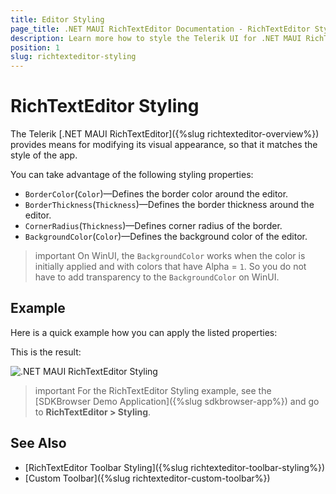 ```yaml
---
title: Editor Styling
page_title: .NET MAUI RichTextEditor Documentation - RichTextEditor Styling
description: Learn more how to style the Telerik UI for .NET MAUI RichTextEditor control.
position: 1
slug: richtexteditor-styling
---
```


# RichTextEditor Styling

The Telerik [.NET MAUI RichTextEditor]({%slug richtexteditor-overview%}) provides means for modifying its visual appearance, so that it matches the style of the app. 

You can take advantage of the following styling properties:

* `BorderColor`(`Color`)&mdash;Defines the border color around the editor.
* `BorderThickness`(`Thickness`)&mdash;Defines the border thickness around the editor.
* `CornerRadius`(`Thickness`)&mdash;Defines corner radius of the border.
* `BackgroundColor`(`Color`)&mdash;Defines the background color of the editor.

>important On WinUI, the `BackgroundColor` works when the color is initially applied and with colors that have Alpha = `1`. So you do not have to add transparency to the `BackgroundColor` on WinUI.

## Example

Here is a quick example how you can apply the listed properties:

<snippet id='richtexteditor-styling-xaml' />

This is the result:

![.NET MAUI RichTextEditor Styling](../images/richtexteditor-styling.png)

>important For the RichTextEditor Styling example, see the [SDKBrowser Demo Application]({%slug sdkbrowser-app%}) and go to **RichTextEditor > Styling**.

## See Also

- [RichTextEditor Toolbar Styling]({%slug richtexteditor-toolbar-styling%})
- [Custom Toolbar]({%slug richtexteditor-custom-toolbar%})
